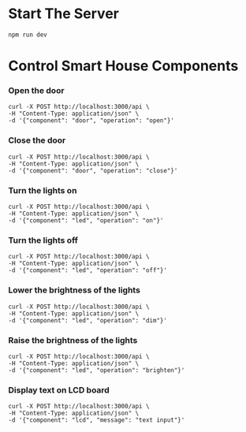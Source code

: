 # Start The Server
```
npm run dev
```

# Control Smart House Components
### Open the door 
``` 
curl -X POST http://localhost:3000/api \
-H "Content-Type: application/json" \
-d '{"component": "door", "operation": "open"}'
```
### Close the door 
``` 
curl -X POST http://localhost:3000/api \
-H "Content-Type: application/json" \
-d '{"component": "door", "operation": "close"}'
```
### Turn the lights on  
``` 
curl -X POST http://localhost:3000/api \
-H "Content-Type: application/json" \
-d '{"component": "led", "operation": "on"}'
```
### Turn the lights off
``` 
curl -X POST http://localhost:3000/api \
-H "Content-Type: application/json" \
-d '{"component": "led", "operation": "off"}'
```
### Lower the brightness of the lights
``` 
curl -X POST http://localhost:3000/api \
-H "Content-Type: application/json" \
-d '{"component": "led", "operation": "dim"}'
```
### Raise the brightness of the lights
``` 
curl -X POST http://localhost:3000/api \
-H "Content-Type: application/json" \
-d '{"component": "led", "operation": "brighten"}'
```
### Display text on LCD board
``` 
curl -X POST http://localhost:3000/api \
-H "Content-Type: application/json" \
-d '{"component": "lcd", "message": "text input"}'
```